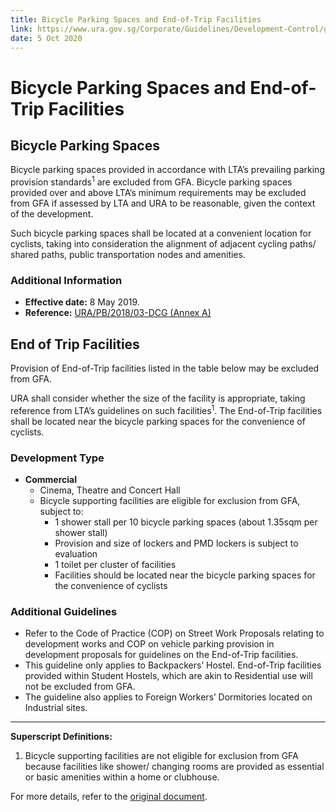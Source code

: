 ```yaml
---
title: Bicycle Parking Spaces and End-of-Trip Facilities
link: https://www.ura.gov.sg/Corporate/Guidelines/Development-Control/gross-floor-area/GFA/BicycleParkingSpacesandEnd-of-TripFacilities
date: 5 Oct 2020
---
```


# Bicycle Parking Spaces and End-of-Trip Facilities

## Bicycle Parking Spaces

Bicycle parking spaces provided in accordance with LTA’s prevailing parking provision standards<sup>1</sup> are excluded from GFA. Bicycle parking spaces provided over and above LTA’s minimum requirements may be excluded from GFA if assessed by LTA and URA to be reasonable, given the context of the development.

Such bicycle parking spaces shall be located at a convenient location for cyclists, taking into consideration the alignment of adjacent cycling paths/ shared paths, public transportation nodes and amenities.

### Additional Information
- **Effective date:** 8 May 2019.
- **Reference:** [URA/PB/2018/03-DCG (Annex A)](https://www.ura.gov.sg/-/media/Corporate/Guidelines/Development-control/Circulars/2018/May/dc18-03/dc18-03-Annex-A.pdf)

## End of Trip Facilities

Provision of End-of-Trip facilities listed in the table below may be excluded from GFA.

URA shall consider whether the size of the facility is appropriate, taking reference from LTA’s guidelines on such facilities<sup>1</sup>. The End-of-Trip facilities shall be located near the bicycle parking spaces for the convenience of cyclists.

### Development Type
- **Commercial**
  - Cinema, Theatre and Concert Hall
  - Bicycle supporting facilities are eligible for exclusion from GFA, subject to:
    - 1 shower stall per 10 bicycle parking spaces (about 1.35sqm per shower stall)
    - Provision and size of lockers and PMD lockers is subject to evaluation
    - 1 toilet per cluster of facilities
    - Facilities should be located near the bicycle parking spaces for the convenience of cyclists

### Additional Guidelines
- Refer to the Code of Practice (COP) on Street Work Proposals relating to development works and COP on vehicle parking provision in development proposals for guidelines on the End-of-Trip facilities.
- This guideline only applies to Backpackers’ Hostel. End-of-Trip facilities provided within Student Hostels, which are akin to Residential use will not be excluded from GFA.
- The guideline also applies to Foreign Workers’ Dormitories located on Industrial sites.



---

**Superscript Definitions:**
1. Bicycle supporting facilities are not eligible for exclusion from GFA because facilities like shower/ changing rooms are provided as essential or basic amenities within a home or clubhouse.

For more details, refer to the [original document](file-WHxZgP0WyNQCBCRsSrpPgucq).
